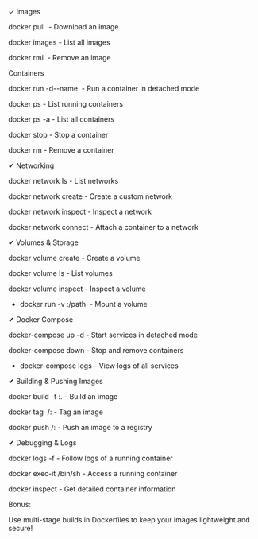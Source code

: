 ✓ Images

docker pull <image> - Download an image

docker images - List all images

docker rmi <image> - Remove an image

Containers

docker run -d--name <container> <image> - Run a container in detached mode

docker ps - List running containers

docker ps -a - List all containers

docker stop <container> - Stop a container

docker rm <container> - Remove a container

✔ Networking

docker network Is - List networks

docker network create <name> - Create a custom network

docker network inspect <name> - Inspect a network

docker network connect <network> <container> - Attach a container to a network

✔ Volumes & Storage

docker volume create <name> - Create a volume

docker volume Is - List volumes

docker volume inspect <name> - Inspect a volume

- docker run -v <volume>:/path <image> - Mount a volume

✔ Docker Compose

docker-compose up -d - Start services in detached mode

docker-compose down - Stop and remove containers

- docker-compose logs - View logs of all services

✔ Building & Pushing Images

docker build -t <image>:<tag>. - Build an image

docker tag <image> <repo>/<image>:<tag> - Tag an image

docker push <repo>/<image>:<tag> - Push an image to a registry

✔ Debugging & Logs

docker logs -f <container> - Follow logs of a running container

docker exec-it <container> /bin/sh - Access a running container

docker inspect <container> - Get detailed container information

Bonus:

Use multi-stage builds in Dockerfiles to keep your images lightweight and secure!

